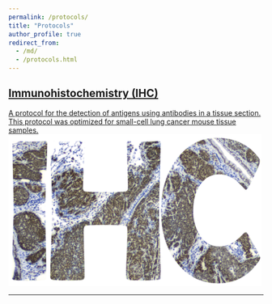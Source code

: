 ```yaml
---
permalink: /protocols/
title: "Protocols"
author_profile: true
redirect_from:
  - /md/
  - /protocols.html
---
```


<h2><a href="https://github.com/davidkastner" target="_blank">Immunohistochemistry (IHC)</a></h2>
<a href="https://github.com/davidkastner" target="_blank">
A protocol for the detection of antigens using antibodies in a tissue section. This protocol was optimized for small-cell lung cancer mouse tissue samples.<br/>
<img src='/images/IHC.png' width='500' height='300'>
</a> 
<hr class="styled-hr" style="width:100%;">
